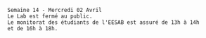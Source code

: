     Semaine 14 - Mercredi 02 Avril
    Le Lab est fermé au public.
    Le monitorat des étudiants de l'EESAB est assuré de 13h à 14h
    et de 16h à 18h.